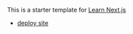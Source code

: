 This is a starter template for [Learn Next.js](https://nextjs.org/learn)

- [deploy site](https://nextjs-blog-dusky-tau.vercel.app/)
